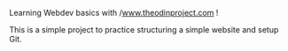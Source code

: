 Learning Webdev basics with /www.theodinproject.com !

This is a simple project to practice structuring a simple website and setup Git.